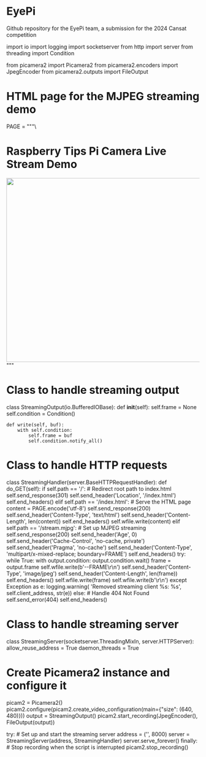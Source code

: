 # EyePi
Github repository for the EyePi team, a submission for the 2024 Cansat competition

import io
import logging
import socketserver
from http import server
from threading import Condition

from picamera2 import Picamera2
from picamera2.encoders import JpegEncoder
from picamera2.outputs import FileOutput

# HTML page for the MJPEG streaming demo
PAGE = """\
<html>
<head>
<title>RaspberryTips Pi Cam Stream</title>
</head>
<body>
<h1>Raspberry Tips Pi Camera Live Stream Demo</h1>
<img src="stream.mjpg" width="640" height="480" />
</body>
</html>
"""

# Class to handle streaming output
class StreamingOutput(io.BufferedIOBase):
    def __init__(self):
        self.frame = None
        self.condition = Condition()

    def write(self, buf):
        with self.condition:
            self.frame = buf
            self.condition.notify_all()

# Class to handle HTTP requests
class StreamingHandler(server.BaseHTTPRequestHandler):
    def do_GET(self):
        if self.path == '/':
            # Redirect root path to index.html
            self.send_response(301)
            self.send_header('Location', '/index.html')
            self.end_headers()
        elif self.path == '/index.html':
            # Serve the HTML page
            content = PAGE.encode('utf-8')
            self.send_response(200)
            self.send_header('Content-Type', 'text/html')
            self.send_header('Content-Length', len(content))
            self.end_headers()
            self.wfile.write(content)
        elif self.path == '/stream.mjpg':
            # Set up MJPEG streaming
            self.send_response(200)
            self.send_header('Age', 0)
            self.send_header('Cache-Control', 'no-cache, private')
            self.send_header('Pragma', 'no-cache')
            self.send_header('Content-Type', 'multipart/x-mixed-replace; boundary=FRAME')
            self.end_headers()
            try:
                while True:
                    with output.condition:
                        output.condition.wait()
                        frame = output.frame
                    self.wfile.write(b'--FRAME\r\n')
                    self.send_header('Content-Type', 'image/jpeg')
                    self.send_header('Content-Length', len(frame))
                    self.end_headers()
                    self.wfile.write(frame)
                    self.wfile.write(b'\r\n')
            except Exception as e:
                logging.warning(
                    'Removed streaming client %s: %s',
                    self.client_address, str(e))
        else:
            # Handle 404 Not Found
            self.send_error(404)
            self.end_headers()

# Class to handle streaming server
class StreamingServer(socketserver.ThreadingMixIn, server.HTTPServer):
    allow_reuse_address = True
    daemon_threads = True

# Create Picamera2 instance and configure it
picam2 = Picamera2()
picam2.configure(picam2.create_video_configuration(main={"size": (640, 480)}))
output = StreamingOutput()
picam2.start_recording(JpegEncoder(), FileOutput(output))

try:
    # Set up and start the streaming server
    address = ('', 8000)
    server = StreamingServer(address, StreamingHandler)
    server.serve_forever()
finally:
    # Stop recording when the script is interrupted
    picam2.stop_recording()
